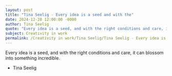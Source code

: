 ```yaml
---
layout: post
title: "Tina Seelig - Every idea is a seed and with the"
date: 2024-12-28 12:00:00 -0000
author: Tina Seelig
quote: "Every idea is a seed, and with the right conditions and care, it can blossom into something incredible."
subject: Creativity in work
permalink: /Creativity in work/Tina Seelig/Tina Seelig - Every idea is a seed and with the
---
```


Every idea is a seed, and with the right conditions and care, it can blossom into something incredible.

- Tina Seelig

